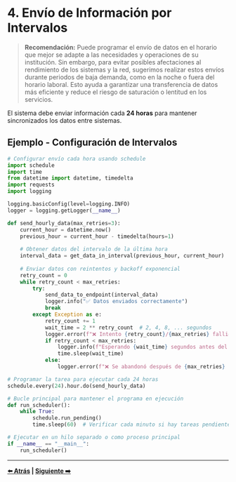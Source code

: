 # 4. Envío de Información por Intervalos

> **Recomendación:** Puede programar el envío de datos en el horario que mejor se adapte a las necesidades y operaciones de su institución. Sin embargo, para evitar posibles afectaciones al rendimiento de los sistemas y la red, sugerimos realizar estos envíos durante periodos de baja demanda, como en la noche o fuera del horario laboral. Esto ayuda a garantizar una transferencia de datos más eficiente y reduce el riesgo de saturación o lentitud en los servicios.

El sistema debe enviar información cada **24 horas** para mantener sincronizados los datos entre sistemas.

## Ejemplo - Configuración de Intervalos


```python
# Configurar envío cada hora usando schedule
import schedule
import time
from datetime import datetime, timedelta
import requests
import logging

logging.basicConfig(level=logging.INFO)
logger = logging.getLogger(__name__)

def send_hourly_data(max_retries=3):
    current_hour = datetime.now()
    previous_hour = current_hour - timedelta(hours=1)
    
    # Obtener datos del intervalo de la última hora
    interval_data = get_data_in_interval(previous_hour, current_hour)
    
    # Enviar datos con reintentos y backoff exponencial
    retry_count = 0
    while retry_count < max_retries:
        try:
            send_data_to_endpoint(interval_data)
            logger.info("✅ Datos enviados correctamente")
            break
        except Exception as e:
            retry_count += 1
            wait_time = 2 ** retry_count  # 2, 4, 8, ... segundos
            logger.error(f"❌ Intento {retry_count}/{max_retries} fallido: {str(e)}")
            if retry_count < max_retries:
                logger.info(f"Esperando {wait_time} segundos antes del siguiente intento...")
                time.sleep(wait_time)
            else:
                logger.error(f"❌ Se abandonó después de {max_retries} intentos fallidos")

# Programar la tarea para ejecutar cada 24 horas
schedule.every(24).hour.do(send_hourly_data)

# Bucle principal para mantener el programa en ejecución
def run_scheduler():
    while True:
        schedule.run_pending()
        time.sleep(60)  # Verificar cada minuto si hay tareas pendientes

# Ejecutar en un hilo separado o como proceso principal
if __name__ == "__main__":
    run_scheduler()
```

---

**[⬅️ Atrás](03-envio-solicitudes.md) | [Siguiente ➡️](05-consideraciones-adicionales.md)**
